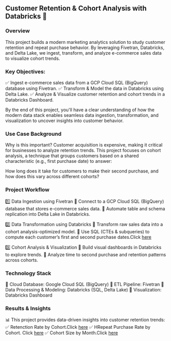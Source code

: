 ## Customer Retention & Cohort Analysis with Databricks 🚀
### Overview
This project builds a modern marketing analytics solution to study customer retention and repeat purchase behavior. By leveraging Fivetran, Databricks, and Delta Lake, we ingest, transform, and analyze e-commerce sales data to visualize cohort trends.

### Key Objectives:
✅ Ingest e-commerce sales data from a GCP Cloud SQL (BigQuery) database using Fivetran.
✅ Transform & Model the data in Databricks using Delta Lake.
✅ Analyze & Visualize customer retention and cohort trends in a Databricks Dashboard.

By the end of this project, you'll have a clear understanding of how the modern data stack enables seamless data ingestion, transformation, and visualization to uncover insights into customer behavior.

### Use Case Background
Why is this important?
Customer acquisition is expensive, making it critical for businesses to analyze retention trends. This project focuses on cohort analysis, a technique that groups customers based on a shared characteristic (e.g., first purchase date) to answer:

How long does it take for customers to make their second purchase, and how does this vary across different cohorts?

### Project Workflow
1️⃣ Data Ingestion using Fivetran
🔹 Connect to a GCP Cloud SQL (BigQuery) database that stores e-commerce sales data.
🔹 Automate table and schema replication into Delta Lake in Databricks.

2️⃣ Data Transformation using Databricks
🔹 Transform raw sales data into a cohort analysis-optimized model.
🔹 Use SQL (CTEs & subqueries) to compute each customer’s first and second purchase dates.Click [here](https://github.com/makramzk/Cohort_Analysis/blob/main/SQL_Coding.sql)

3️⃣ Cohort Analysis & Visualization
🔹 Build visual dashboards in Databricks to explore trends.
🔹 Analyze time to second purchase and retention patterns across cohorts.

### Technology Stack
🔹 Cloud Database: Google Cloud SQL (BigQuery)
🔹 ETL Pipeline: Fivetran
🔹 Data Processing & Modeling: Databricks (SQL, Delta Lake)
🔹 Visualization: Databricks Dashboard

### Results & Insights
📊 This project provides data-driven insights into customer retention trends:
✅ Retenction Rate by Cohort.Click [here](https://github.com/makramzk/Cohort_Analysis/blob/main/1.%20Retention%20Rate%20by%20Cohort.png) 
✅ HRepeat Purchase Rate by Cohort. Click [here](https://github.com/makramzk/Cohort_Analysis/blob/main/2.%20Repeat%20Purchase%20Rate%20by%20Cohort.png)
✅ Cohort Size by Month.Click [here](https://github.com/makramzk/Cohort_Analysis/blob/main/3.%20Cohort%20Size%20by%20Month.png)

